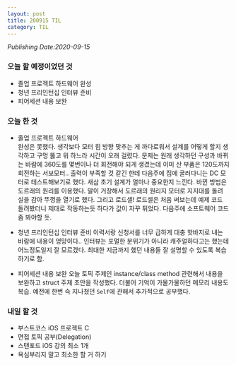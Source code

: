 ```yaml
---
layout: post
title: 200915 TIL
category: TIL
---
```

*Publishing Date:2020-09-15*

### 오늘 할 예정이었던 것
* 졸업 프로젝트 하드웨어 완성
* 청년 프리인턴십 인터뷰 준비
* 피어세션 내용 보완

### 오늘 한 것
* 졸업 프로젝트 하드웨어  
완성은 못했다. 생각보다 모터 힘 방향 맞추는 게 까다로워서 설계를 어떻게 할지 생각하고 구멍 뚫고 뭐 하느라 시간이 오래 걸렸다. 문제는 원래 생각하던 구성과 바뀌는 바람에 360도를 몇번이나 더 회전해야 되게 생겼는데 이미 산 부품은 120도까지 회전하는 서보모터..
출력이 부족할 것 같긴 한데 다음주에 집에 굴러다니는 DC 모터로 테스트해보기로 했다. 새삼 초기 설계가 얼마나 중요한지 느낀다.
바뀐 방법은 도르래의 원리를 이용했다. 말이 거창해서 도르래의 원리지 모터로 지지대를 돌려 실을 감아 뚜껑을 열기로 했다.
그리고 로드셀! 로드셀은 처음 써보는데 예제 코드 돌려봤더니 제대로 작동하는듯 하다가 값이 자꾸 튀었다. 다음주에 소프트웨어 코드 좀 봐야할 듯.

* 청년 프리인턴십 인터뷰 준비
이력서랑 신청서를 너무 급하게 대충 핫바지로 내는 바람에 내용이 엉망이다.. 인터뷰는 포멀한 분위기가 아니라 캐주얼하다고는 했는데 어느정도일지 잘 모르겠다. 최대한 지금까지 했던 내용들 잘 설명할 수 있도록 복습하기로 함.

* 피어세션 내용 보완
오늘 토픽 주제인 instance/class method 관련해서 내용을 보완하고 struct 주제 초안을 작성했다. 더불어 기억이 가물가물하던 메모리 내용도 복습. 예전에 한번 슥 지나쳤던 `Self`에 관해서 추가적으로 공부했다.

### 내일 할 것
* 부스트코스 iOS 프로젝트 C
* 면접 토픽 공부(Delegation)
* 스탠포드 iOS 강의 최소 1개
* 욕심부리지 말고 최소한 할 거 하기
